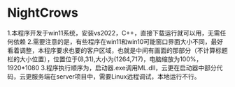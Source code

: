 # NightCrows
1.本程序开发于win11系统，安装vs2022，C++，直接下载运行就可以用，无需任何依赖
2.需要注意的是，有些程序在win11和win10可能窗口界面大小不同，最好看着调整，本程序要求也要的客户区域，也就是中间有画面的那部分（不计算标题栏的大小位置），位置位于(8,31),大小为(1264,717)，电脑缩放为100%，1920*1080
3.程序执行顺序为，启动器.exe调用ML.dll，云更在启动器中部分代码，云更服务端在server项目中，需要Linux远程调试，本地运行不行。
